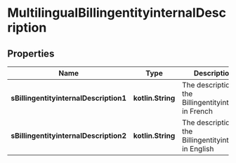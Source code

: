 
# MultilingualBillingentityinternalDescription

## Properties
Name | Type | Description | Notes
------------ | ------------- | ------------- | -------------
**sBillingentityinternalDescription1** | **kotlin.String** | The description of the Billingentityinternal in French |  [optional]
**sBillingentityinternalDescription2** | **kotlin.String** | The description of the Billingentityinternal in English |  [optional]



